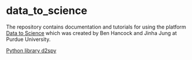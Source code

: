 # data_to_science

The repository contains documentation and tutorials for using the platform [Data to Science](https://ps2.d2s.org/) which was created by Ben Hancock and Jinha Jung at Purdue University. 

[Python library d2spy](https://py.d2s.org/)

